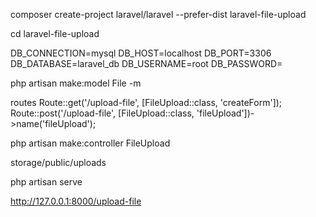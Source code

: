 composer create-project laravel/laravel --prefer-dist laravel-file-upload

cd laravel-file-upload

DB_CONNECTION=mysql
DB_HOST=localhost
DB_PORT=3306
DB_DATABASE=laravel_db
DB_USERNAME=root
DB_PASSWORD=

php artisan make:model File -m

routes
Route::get('/upload-file', [FileUpload::class, 'createForm']);
Route::post('/upload-file', [FileUpload::class, 'fileUpload'])->name('fileUpload');

php artisan make:controller FileUpload

storage/public/uploads

php artisan serve

http://127.0.0.1:8000/upload-file